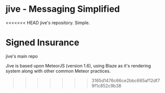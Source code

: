 # jive - Messaging Simplified

<<<<<<< HEAD
jive's repository. Simple.

Signed Insurance
=======
jive's main repo

Jive is based upon MeteorJS (version 1.6), using Blaze as it's rendering system along with other common Meteor practices.
>>>>>>> 3165d1476c66ce2bbc685af12df79f1c852c9b38
